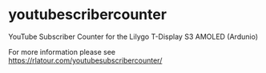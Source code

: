 # youtubescribercounter
YouTube Subscriber Counter for the Lilygo T-Display S3 AMOLED (Ardunio)

For more information please see 
https://rlatour.com/youtubesubscribercounter/
